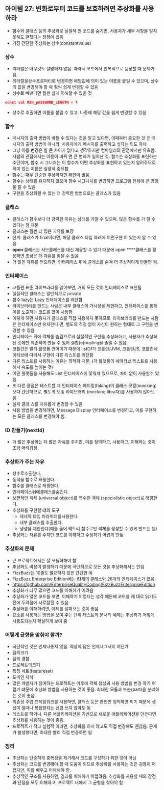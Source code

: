## 아이템 27: 변화로부터 코드를 보호하려면 추상화를 사용하라

- 함수와 클래스 등의 추상화로 실질적 인 코드를 숨기면, 사용자가 세부 사항을 알지 못해도 괜찮다는 장점이 있음
- 가장 간단한 추상화는 상수(constantvalue)

### 상수

- 리터럴은 아무것도 설명하지 않음. 따라서 코드에서 반복적으로 등장할 때 문제가 됨.
- 리터럴울상수프로퍼티로 변경하면 해당값에 의미 있는 이름을 붙일 수 있으며, 상수의 값을 변경해야 할 때 훨씬 쉽게 변경할 수 있음
- 상수로 빼낸다면 훨씬 쉽게 이해할 수 있을 것

```json
const val MIN_pASSWORD_LENGTH = 7
```

- 상수로 추출하면 이름을 붙일 수 있고, 나중에 해당 값을 쉽게 변경할 수 있음

### 함수

- 메시지의 출력 방법이 바뀔 수 있다는 것을 알고 있다면, 이때부터 중요한 것 은 메시지의 출력 방법이 아니라, 사용자에게 메시지를 출력하고 싶다는 의도 자체
- 그냥 이름 변경은 별 큰 차이가 없다고 생각하지만 컴파일러의 관점에서만 유효함. 사람의 관점에서는 이름이 바뀌 면 큰 변화가 일어난 것. 함수는 추상화를 표현하는 수단이며, 함수 시 그니처는 이 함수가 어떤 추상화를 표현하고 있는지 알려주므로 의미 있는 이름은 굉장히 중요함
- 함수는 매우 단순한 추상화지만 제한이 많음.
- 함수는 상태를 유지하지 않으며 함수 시그니처를 변경하면 프로그램 전체에 큰 영향 울 줄 수 있음
- 구현을 추상화할 수 있는 더 강력한 방법으로는 클래스가 있음

### 클래스

- 클래스가 함수보다 더 강력한 이유는 상태를 가질 수 있으며, 많은 함수를 가 질 수 있다는 점 때문
- 클래스는 훨씬 더 많은 지유를 보장
- 한계: 클래스가 final이라면, 해당 클래스 타입 아래에 어떤구현 이 있는지 알 수 있음
- **open** 클래스는 서브클래스를 대신 제공할 수 있기 때문에 open ****클래스를 활용하면 조금은 더 자유를 얻을 수 있음
- 더 많은 자유를 얻으려면, 인터페이스 뒤에 클래스를 숨겨 더 추상적이게 만들면 됨.

### 인터페이스

- 코틀린 표준 라이브러리를 읽어보면, 거의 모든 것이 인터페이스로 표현됨
- 실질적인 클래스는 일반적으로 private
- 함수 lazy는 Lazy 인터페이스를 리턴함
- 라이브러리를 만드는 사람은 내부 클래스의 가시성을 제한하고, 인터페이스를 통해 이를 노출하는 코드를 많이 사용함
- 이렇게 하면 사용자가 클래스를 직접 사용하지 못하므로, 라이브러리를 만드는 사람은 인터페이스만 유지한다
면, 별도의 걱정 없이 자신이 원하는 형태로 그 구현을 변경할 수 있음
- 인터페이스 뒤에 객체를 숨김으로써 실질적인 구현을 추상화하고, 사용자가 추상화된 것에만 의존하게 만들 수 있어 결합(c)oupling을 줄일 수 있음
- 코틀린은 멀티 플랫폼 언어이기 때문에 listOf가 코틀린/JVM, 코틀란JS, 코틀린네이티브에 따라서 구현이 다른 리스트를 리턴함
- 다른 리스트를 사용하는 이유는 최적화 때문. (각 플랫폼의 네이티브 리스트를 사용해서 속도를 높이는 것)
- 어떤 플랫폼을 사용해도 List 인터페이스에 맞춰져 있으므로, 차이 없이 사용할수 있음
- 또 다른 장점은 테스트할 때 인터페이스 페이킹(faking)이 클래스 모킹(moc­king)보다 간단하므로, 별도의 모킹 라이브러리 (mocking libra자)를 사용하지 않아도 됨
- 실제 클래 스를 자유롭게 변경할 수 있음
- 사용 방법을 변경하려면, Message Display 인터페이스를 변경하고, 이를 구현하는 모든 클래스를 변경해야 함.

### ID 만들기(nextId)

- 더 많은 추상화는 더 많은 자유를 주지만, 이를 정의하고, 사용하고, 이해하는 것이 조금 어려워짐

### 추상화가 주는 자유

- 상수로추출한다.
- 동작을 함수로 래핑한다.
- 함수를 클래스로 래핑한다.
- 인터페이스뒤에클래스를숨긴다.
- 보편적인 객체 (universal object)를 특수한 객체 (specialistic object)로 래핑한다.
- 추상화를 구현할 떄의 도구
    - 제네릭 타입 파라미터를사용한다.
    - 내부 클래스를 추출한다.
    - 생성을 제한한다(예를 들어 팩토리 함수로만 객체를 생성할 수 있게 만드는 등)
- 추상화는 자유를 주지만 코드를 이해하고 수정하기 어렵게 만듦

### 추상화의 문제

- 큰 프로젝트에서는 잘 모듈화해야 함
- 추상화도 비용이 발생하기 때문에 극단적으로 모든 것을 추상화해서는 안됨
- FizzBuzz는 10줄도 필요하지 않은 간단한 예
- FizzBuzz Enterprise Edition에는 61개의 클래스와 26개의 인터페이스가 있음
- https://github.com/EnterpriseQualityCoding/FizzBuzzEnterpriseEdition
- 추상화가 너무 많으면 코드를 이해하기 어려움
- 추상화가 많온 코드를 보면, 이해하기 어렵다는 생각 때문에 코드를 제 대로 읽기도 전에 두려움에 사로잡힐 수 있음
- 추상화를 이해하려면, 예제를 살펴보는 것이 좋음
- 요소를 사용하는 방법을 보여 주는 단위 테스트와 문서의 예제는 추상화가 어떻게 사용도되는지 확실하게 보여 줌

### 어떻게 균형을 맞춰야 할까?

- 극단적인 것은 언제나좋지 않음. 최상의 답은 언제나그사이 어딘가
- 팀의크기
- 팀의 경험
- 프로젝트의크기
- 특징 세트(featureset)
- 도메인 지식
- 많은 개발자가 참여하는 프로젝트는 이후에 객체 생성과 사용 방법을 변경 하기 어렵기 떄문에 추상화 방법을 사용하는 것이 좋음. 최대한 모듈과 부분(part)을 분리하는 것이 좋음.
- 의존성 주입 프레임워크를 사용하면, 클래스 등은 한번만 정의하면 되기 때문에 생성이 얼마나 복잡한지는 신경 쓰지 않아도 됨
- 테스트를 하거나, 다론 애플리케이션을 기반으로 새로운 애플리케이션을 만든다면 추상화를 사용하는 것이 좋음.
- 프로젝트가 작고 실험적 이라면, 추상화를 하지 않고도 직접 변경해도 괜찮음. 문제가 발생했다면, 최대한 빨리 직접 변경하면 됨

### 정리

- 추상화는 단순하게 중복성을 제거해서 코드를 구성하기 위한 것이 아님
- 추상화는 코드를 변경해야 할 때 도움이 되므로 추상화를 사용하는 것은 굉장히 어렵지만, 이를 배우고 이해해야 함.
- 추상적인 구조를 사용하면, 결과를 이해하기 어렵려움. 추상화를 사용할 때의 장점과 단점을 모두 이해하고, 프로젝트 내에서 그 균형을 찾아야 함